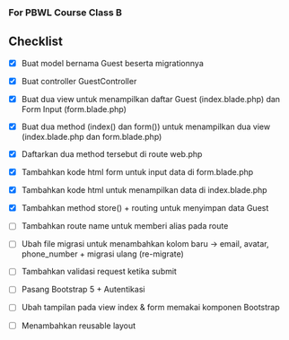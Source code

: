 ### For PBWL Course Class B

## Checklist

- [X] Buat model bernama Guest beserta migrationnya
- [X] Buat controller GuestController
- [X] Buat dua view untuk menampilkan daftar Guest (index.blade.php) dan Form Input (form.blade.php)
- [X] Buat dua method (index() dan form()) untuk menampilkan dua view (index.blade.php dan form.blade.php)
- [X] Daftarkan dua method tersebut di route web.php
- [X] Tambahkan kode html form untuk input data di form.blade.php
- [X] Tambahkan kode html untuk menampilkan data di index.blade.php
- [X] Tambahkan method store() + routing untuk menyimpan data Guest
- [ ] Tambahkan route name untuk memberi alias pada route
- [ ] Ubah file migrasi untuk menambahkan kolom baru -> email, avatar, phone_number + migrasi ulang (re-migrate)
- [ ] Tambahkan validasi request ketika submit
- [ ] Pasang Bootstrap 5 + Autentikasi
- [ ] Ubah tampilan pada view index & form memakai komponen Bootstrap
- [ ] Menambahkan reusable layout
  

